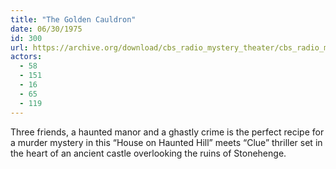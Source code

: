```yaml
---
title: "The Golden Cauldron"
date: 06/30/1975
id: 300
url: https://archive.org/download/cbs_radio_mystery_theater/cbs_radio_mystery_theater-0251-0300.zip/cbs_radio_mystery_theater-0251-0300%2Fcbsrmt_0300_the_golden_cauldron.mp3
actors:
  - 58
  - 151
  - 16
  - 65
  - 119
---
```

Three friends, a haunted manor and a ghastly crime is the perfect recipe for a murder mystery in this “House on Haunted Hill” meets “Clue” thriller set in the heart of an ancient castle overlooking the ruins of Stonehenge.